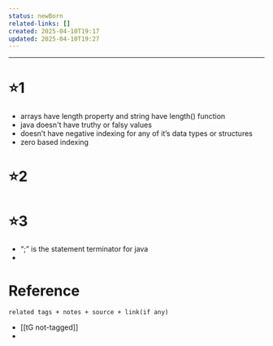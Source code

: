 ```yaml
---
status: newBorn
related-links: []
created: 2025-04-10T19:17
updated: 2025-04-10T19:27
---
```

---


# ⭐1


- arrays have length property and string have length() function
- java doesn't have truthy or falsy values
- doesn’t have negative indexing for any of it’s data types or structures
- zero based indexing


# ⭐2


# ⭐3

- “;” is the statement terminator for java
- 


# Reference
`related tags + notes + source + link(if any)`
 
- [[tG not-tagged]]
- 